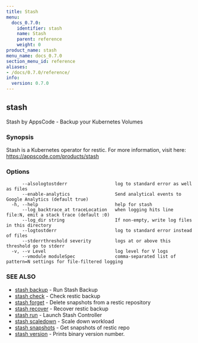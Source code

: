 ```yaml
---
title: Stash
menu:
  docs_0.7.0:
    identifier: stash
    name: Stash
    parent: reference
    weight: 0
product_name: stash
menu_name: docs_0.7.0
section_menu_id: reference
aliases:
- /docs/0.7.0/reference/
info:
  version: 0.7.0
---
```


## stash

Stash by AppsCode - Backup your Kubernetes Volumes

### Synopsis

Stash is a Kubernetes operator for restic. For more information, visit here: https://appscode.com/products/stash

### Options

```
      --alsologtostderr                  log to standard error as well as files
      --enable-analytics                 Send analytical events to Google Analytics (default true)
  -h, --help                             help for stash
      --log_backtrace_at traceLocation   when logging hits line file:N, emit a stack trace (default :0)
      --log_dir string                   If non-empty, write log files in this directory
      --logtostderr                      log to standard error instead of files
      --stderrthreshold severity         logs at or above this threshold go to stderr
  -v, --v Level                          log level for V logs
      --vmodule moduleSpec               comma-separated list of pattern=N settings for file-filtered logging
```

### SEE ALSO

* [stash backup](/docs/0.7.0/reference/stash_backup)	 - Run Stash Backup
* [stash check](/docs/0.7.0/reference/stash_check)	 - Check restic backup
* [stash forget](/docs/0.7.0/reference/stash_forget)	 - Delete snapshots from a restic repository
* [stash recover](/docs/0.7.0/reference/stash_recover)	 - Recover restic backup
* [stash run](/docs/0.7.0/reference/stash_run)	 - Launch Stash Controller
* [stash scaledown](/docs/0.7.0/reference/stash_scaledown)	 - Scale down workload
* [stash snapshots](/docs/0.7.0/reference/stash_snapshots)	 - Get snapshots of restic repo
* [stash version](/docs/0.7.0/reference/stash_version)	 - Prints binary version number.

